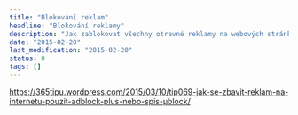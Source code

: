 ```yaml
---
title: "Blokování reklam"
headline: "Blokování reklamy"
description: "Jak zablokovat všechny otravné reklamy na webových stránkách."
date: "2015-02-20"
last_modification: "2015-02-20"
status: 0
tags: []
---
```


https://365tipu.wordpress.com/2015/03/10/tip069-jak-se-zbavit-reklam-na-internetu-pouzit-adblock-plus-nebo-spis-µblock/